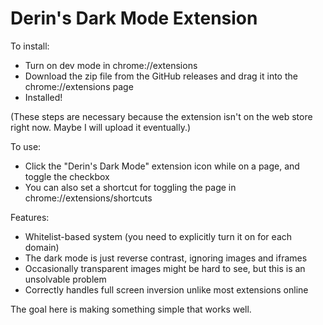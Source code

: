 # Derin's Dark Mode Extension

To install:

- Turn on dev mode in chrome://extensions
- Download the zip file from the GitHub releases and drag it into the chrome://extensions page
- Installed!

(These steps are necessary because the extension isn't on the web store right now. Maybe I will upload it eventually.)

To use:

- Click the "Derin's Dark Mode" extension icon while on a page, and toggle the checkbox
- You can also set a shortcut for toggling the page in chrome://extensions/shortcuts

Features:

- Whitelist-based system (you need to explicitly turn it on for each domain)
- The dark mode is just reverse contrast, ignoring images and iframes
- Occasionally transparent images might be hard to see, but this is an unsolvable problem
- Correctly handles full screen inversion unlike most extensions online

The goal here is making something simple that works well.
